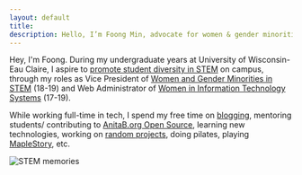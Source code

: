 ```yaml
---
layout: default
title: 
description: Hello, I’m Foong Min, advocate for women & gender minorities in STEM. Enjoy learning, programming, and researching.
---
```

<!-- Global site tag (gtag.js) - Google Analytics -->
<script async src="https://www.googletagmanager.com/gtag/js?id=UA-98422769-4"></script>
<script>
  window.dataLayer = window.dataLayer || [];
  function gtag(){dataLayer.push(arguments);}
  gtag('js', new Date());

  gtag('config', 'UA-98422769-4');
</script>


Hey, I'm Foong. During my undergraduate years at University of Wisconsin-Eau Claire, I aspire to [promote student diversity in STEM](https://www.youtube.com/watch?v=dtJj1jAKOas) on campus, through my roles as Vice President of [Women and Gender Minorities in STEM](https://sites.google.com/view/uwecwistem/) (18-19) and Web Administrator of [Women in Information Technology Systems](https://www.facebook.com/UWECOMTECH/) (17-19). 

While working full-time in tech, I spend my free time on [blogging](https://medium.com/@foongminwong), mentoring students/ contributing to [AnitaB.org Open Source](https://github.com/anitab-org), learning new technologies, working on [random projects](https://github.com/foongminwong), doing pilates, playing [MapleStory](https://www.youtube.com/channel/UCLfQJUXsSuQo8Wl6IeF2GFw), etc.


![STEM memories](/assets/stem_banner_2.png)

<!-- Take a look at my [resume](https://drive.google.com/open?id=10HE4X9rg9c7CHY1tb6vBGWWo0ggodHxC)(May 2019) to learn more or keep navigating!
 -->
<!-- [CV](https://drive.google.com/file/d/1OT-HkQwWePL-A6QOifTcMTO_UMIH7fRY/view)(Dec 2019) -->

<!-- [blogging](https://foongminwong.blogspot.com) -->



